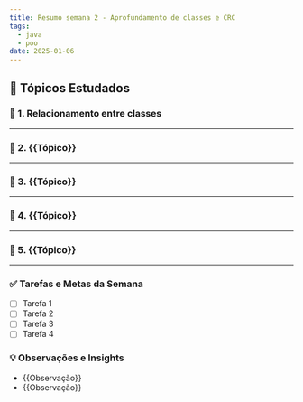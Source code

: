 ```yaml
---
title: Resumo semana 2 - Aprofundamento de classes e CRC
tags:
  - java
  - poo
date: 2025-01-06
---
```


## 📖 Tópicos Estudados  

### 🧩 1. Relacionamento entre classes

 

---

### 🧩 2. {{Tópico}}  


---

### 🧩 3. {{Tópico}}  


---

### 🧩 4. {{Tópico}}  


---

### 🧩 5. {{Tópico}}


---

### ✅ **Tarefas e Metas da Semana**

- [ ] Tarefa 1
- [ ] Tarefa 2
- [ ] Tarefa 3
- [ ] Tarefa 4

### 💡 **Observações e Insights**

- {{Observação}}
- {{Observação}}

